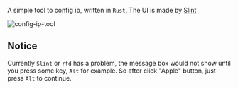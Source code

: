 A simple tool to config ip, written in `Rust`. The UI is made by [Slint](https://github.com/slint-ui/slint)

![config-ip-tool](https://github.com/asuper0/cfg-ip/assets/41113804/6f8b0a55-c187-44c2-af78-f270605f64f5)

## Notice

Currently `Slint` or `rfd` has a problem, the message box would not show until you press some key, `Alt` for example. So after click "Apple" button, just press `Alt` to continue.
